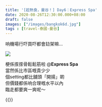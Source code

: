 ```yaml
---
title: '[趁熱食，曼谷！] Day6：Express Spa'
date: 2020-08-26T12:30:00.000+08:00
draft: false
images: ["/images/bangkok6d.jpg"]
tags : [travel-泰國-曼谷]
---
```


响機場行吓買吓都會攰架嘛…

![](/images/bangkok6d.jpg)

梗係揼揼骨鬆鬆筋啦 @**Express Spa**  
當然係比市區嘅貴少少  
個setting都比舖頭「開揚」啲  
但價錢都係响合理嘅水平以內  
臨走都要爽一爽呢～  
   
{{<bangkok>}}
